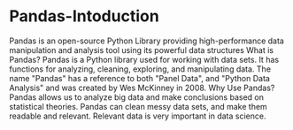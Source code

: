 # Pandas-Intoduction
Pandas is an open-source Python Library providing high-performance data manipulation and analysis tool using its powerful data structures
What is Pandas?
Pandas is a Python library used for working with data sets.
It has functions for analyzing, cleaning, exploring, and manipulating data.
The name "Pandas" has a reference to both "Panel Data", and "Python Data Analysis" and was created by Wes McKinney in 2008.
Why Use Pandas?
Pandas allows us to analyze big data and make conclusions based on statistical theories.
Pandas can clean messy data sets, and make them readable and relevant.
Relevant data is very important in data science.
